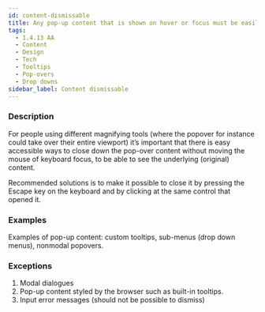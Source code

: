 ```yaml
---
id: content-dismissable
title: Any pop-up content that is shown on hover or focus must be easily dismissable (1.4.13 AA)
tags:
  - 1.4.13 AA
  - Content
  - Design
  - Tech
  - Tooltips
  - Pop-overs
  - Drop downs
sidebar_label: Content dismissable
---
```


### Description

For people using different magnifying tools (where the popover for instance could take over their entire viewport) it’s important that there is easy accessible ways to close down the pop-over content without moving the mouse of keyboard focus, to be able to see the underlying (original) content. 

Recommended solutions is to make it possible to close it by pressing the Escape key on the keyboard and by clicking at the same control that opened it. 

### Examples

Examples of pop-up content: custom tooltips, sub-menus (drop down menus), nonmodal popovers. 

### Exceptions

1. Modal dialogues 
2. Pop-up content styled by the browser such as built-in tooltips. 
3. Input error messages (should not be possible to dismiss)